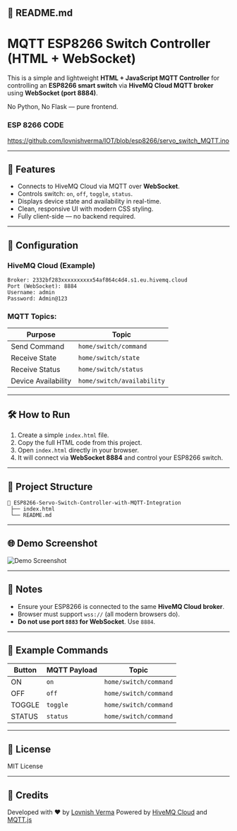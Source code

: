 ## 📄 **README.md**

# MQTT ESP8266 Switch Controller (HTML + WebSocket)

This is a simple and lightweight **HTML + JavaScript MQTT Controller** for controlling an **ESP8266 smart switch** via **HiveMQ Cloud MQTT broker** using **WebSocket (port 8884)**.

No Python, No Flask — pure frontend.

### ESP 8266 CODE
https://github.com/lovnishverma/IOT/blob/esp8266/servo_switch_MQTT.ino

---

## 🚀 **Features**

* Connects to HiveMQ Cloud via MQTT over **WebSocket**.
* Controls switch: `on`, `off`, `toggle`, `status`.
* Displays device state and availability in real-time.
* Clean, responsive UI with modern CSS styling.
* Fully client-side — no backend required.

---

## 🔧 **Configuration**

### HiveMQ Cloud (Example)

```
Broker: 2332bf283xxxxxxxxxx54af864c4d4.s1.eu.hivemq.cloud
Port (WebSocket): 8884
Username: admin
Password: Admin@123
```

### MQTT Topics:

| Purpose             | Topic                      |
| ------------------- | -------------------------- |
| Send Command        | `home/switch/command`      |
| Receive State       | `home/switch/state`        |
| Receive Status      | `home/switch/status`       |
| Device Availability | `home/switch/availability` |

---

## 🛠️ **How to Run**

1. Create a simple `index.html` file.
2. Copy the full HTML code from this project.
3. Open `index.html` directly in your browser.
4. It will connect via **WebSocket 8884** and control your ESP8266 switch.

---

## 📂 **Project Structure**

```
📁 ESP8266-Servo-Switch-Controller-with-MQTT-Integration
 ├── index.html
 └── README.md
```

---

## 🌐 **Demo Screenshot**

![Demo Screenshot](https://github.com/user-attachments/assets/0ff42dc5-5e87-41e4-97f8-41da7de3253a)

---

## 📌 **Notes**

* Ensure your ESP8266 is connected to the same **HiveMQ Cloud broker**.
* Browser must support `wss://` (all modern browsers do).
* **Do not use port `8883` for WebSocket**. Use `8884`.

---

## 📝 **Example Commands**

| Button | MQTT Payload | Topic                 |
| ------ | ------------ | --------------------- |
| ON     | `on`         | `home/switch/command` |
| OFF    | `off`        | `home/switch/command` |
| TOGGLE | `toggle`     | `home/switch/command` |
| STATUS | `status`     | `home/switch/command` |

---

## 📢 **License**

MIT License

---

## 🤝 **Credits**

Developed with ❤️ by [Lovnish Verma](https://lovnishverma.github.io/)
Powered by [HiveMQ Cloud](https://www.hivemq.com/mqtt-cloud-broker/) and [MQTT.js](https://github.com/mqttjs/MQTT.js)


